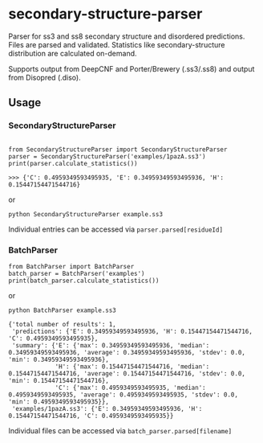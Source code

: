 # secondary-structure-parser
Parser for ss3 and ss8 secondary structure and disordered predictions.
Files are parsed and validated. Statistics like secondary-structure distribution are calculated on-demand.

Supports output from DeepCNF and Porter/Brewery (.ss3/.ss8) and output from Disopred (.diso).
## Usage

### SecondaryStructureParser
```

from SecondaryStructureParser import SecondaryStructureParser
parser = SecondaryStructureParser('examples/1pazA.ss3')
print(parser.calculate_statistics())

>>> {'C': 0.4959349593495935, 'E': 0.34959349593495936, 'H': 0.15447154471544716}
```

or

`python SecondaryStructureParser example.ss3`

Individual entries can be accessed via `parser.parsed[residueId]`
### BatchParser

```
from BatchParser import BatchParser
batch_parser = BatchParser('examples')
print(batch_parser.calculate_statistics())
```

or

`python BatchParser example.ss3`

```
{'total number of results': 1, 
 'predictions': {'E': 0.34959349593495936, 'H': 0.15447154471544716, 'C': 0.4959349593495935}, 
 'summary': {'E': {'max': 0.34959349593495936, 'median': 0.34959349593495936, 'average': 0.34959349593495936, 'stdev': 0.0, 'min': 0.34959349593495936}, 
             'H': {'max': 0.15447154471544716, 'median': 0.15447154471544716, 'average': 0.15447154471544716, 'stdev': 0.0, 'min': 0.15447154471544716}, 
             'C': {'max': 0.4959349593495935, 'median': 0.4959349593495935, 'average': 0.4959349593495935, 'stdev': 0.0, 'min': 0.4959349593495935}}, 
 'examples/1pazA.ss3': {'E': 0.34959349593495936, 'H': 0.15447154471544716, 'C': 0.4959349593495935}}
 ```  

Individual files can be accessed via `batch_parser.parsed[filename]`     
     
